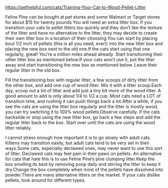 https://pethelpful.com/cats/Training-Your-Cat-to-Wood-Pellet-Litter


Feline Pine can be bought at pet stores and some Walmart or Target stores for about $15 for twenty pounds You will need an extra litter box. If you transition your cats to pellet litters too quickly and they don’t like the texture of the litter and have no alternative to the litter, they may decide to create their own litter box in a location of their choosing.You can start by placing bout 1/2 inch of pellets (this is all you need, ever!) into the new litter box and placing the new box next to the old one.If the cats start using that one regularly, great! You’re a million miles ahead already. Start transitioning their other litter box as mentioned below.If your cats won’t use it, put the litter away and start transitioning the new box as mentioned below. Leave their regular litter in the old box.

Fill the transitioning box with regular litter, a few scoops of dirty litter from the other box, and add one cup of wood litter. Mix it with a litter scoop.Each day, scoop out a bit of litter and add just a tiny bit more of the wood litter. A good amount to add is only about 1/4 to 1/2 a cup. Most cats need a LOT of transition time, and rushing it can push things back a lot.After a while, if you see the cats are using the litter box regularly and the litter is mostly wood, you can try switching it to 100% wood pellets.Observe carefully. If the cats backslide or stop using the new litter box, go back a few steps and add the regular litter back to the box. Start over until the cats are using the wood litter reliably.

I cannot stress enough how important it is to go slowly with adult cats. Kittens may transition easily, but adult cats tend to be very set in their ways.Some cats, especially declawed ones, may never want to use this sort of litter. Declawed cats may feel pain in their paws on pellets. An alternative for cats that hate this is to use Feline Pine’s pine clumping litter.Keep the box smelling its best by removing poop daily and stirring the litter to keep it dry.Change the box completely when most of the pellets have dissolved into powder.There are many alternative litters on the market. If your cats dislike pellets, look around for different types.
